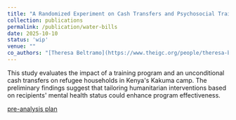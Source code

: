 ```yaml
---
title: "A Randomized Experiment on Cash Transfers and Psychosocial Training Program for Refugees in Kenya"
collection: publications
permalink: /publication/water-bills
date: 2025-10-10
status: 'wip'
venue: ""
co_authors: "[Theresa Beltramo](https://www.theigc.org/people/theresa-beltramo), [Antonia Delius](https://www.economics.ox.ac.uk/people/antonia-delius), [Edward Miguel](https://emiguel.econ.berkeley.edu/), [Utz Pape](https://blogs.worldbank.org/en/team/u/utz-pape), [Precious Zikhali](https://blogs.worldbank.org/en/team/p/precious-zikhali)"
---
```



This study evaluates the impact of a training program and an unconditional cash transfers on refugee households in Kenya's Kakuma camp. The preliminary findings suggest that tailoring humanitarian interventions based on recipients' mental health status could enhance program effectiveness.

[pre-analysis plan](https://www.socialscienceregistry.org/trials/14205)
